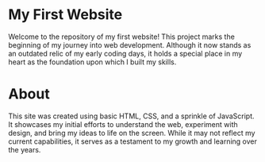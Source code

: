 # My First Website
Welcome to the repository of my first website! This project marks the beginning of my journey into web development. Although it now stands as an outdated relic of my early coding days, it holds a special place in my heart as the foundation upon which I built my skills.

# About
This site was created using basic HTML, CSS, and a sprinkle of JavaScript. It showcases my initial efforts to understand the web, experiment with design, and bring my ideas to life on the screen. While it may not reflect my current capabilities, it serves as a testament to my growth and learning over the years.
